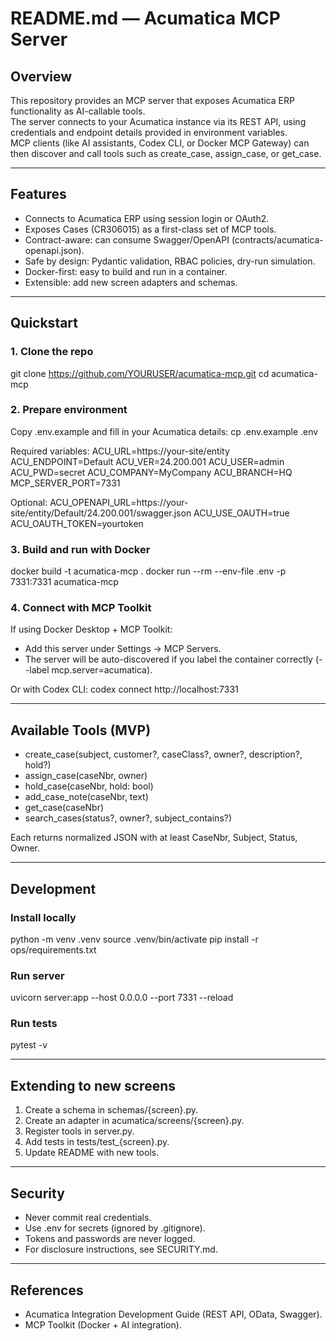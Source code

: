 # README.md — Acumatica MCP Server

## Overview
This repository provides an MCP server that exposes Acumatica ERP functionality as AI-callable tools.  
The server connects to your Acumatica instance via its REST API, using credentials and endpoint details provided in environment variables.  
MCP clients (like AI assistants, Codex CLI, or Docker MCP Gateway) can then discover and call tools such as create_case, assign_case, or get_case.

---

## Features
- Connects to Acumatica ERP using session login or OAuth2.
- Exposes Cases (CR306015) as a first-class set of MCP tools.
- Contract-aware: can consume Swagger/OpenAPI (contracts/acumatica-openapi.json).
- Safe by design: Pydantic validation, RBAC policies, dry-run simulation.
- Docker-first: easy to build and run in a container.
- Extensible: add new screen adapters and schemas.

---

## Quickstart

### 1. Clone the repo
git clone https://github.com/YOURUSER/acumatica-mcp.git
cd acumatica-mcp

### 2. Prepare environment
Copy .env.example and fill in your Acumatica details:
cp .env.example .env

Required variables:
ACU_URL=https://your-site/entity
ACU_ENDPOINT=Default
ACU_VER=24.200.001
ACU_USER=admin
ACU_PWD=secret
ACU_COMPANY=MyCompany
ACU_BRANCH=HQ
MCP_SERVER_PORT=7331

Optional:
ACU_OPENAPI_URL=https://your-site/entity/Default/24.200.001/swagger.json
ACU_USE_OAUTH=true
ACU_OAUTH_TOKEN=yourtoken

### 3. Build and run with Docker
docker build -t acumatica-mcp .
docker run --rm --env-file .env -p 7331:7331 acumatica-mcp

### 4. Connect with MCP Toolkit
If using Docker Desktop + MCP Toolkit:
- Add this server under Settings → MCP Servers.
- The server will be auto-discovered if you label the container correctly (--label mcp.server=acumatica).

Or with Codex CLI:
codex connect http://localhost:7331

---

## Available Tools (MVP)

- create_case(subject, customer?, caseClass?, owner?, description?, hold?)
- assign_case(caseNbr, owner)
- hold_case(caseNbr, hold: bool)
- add_case_note(caseNbr, text)
- get_case(caseNbr)
- search_cases(status?, owner?, subject_contains?)

Each returns normalized JSON with at least CaseNbr, Subject, Status, Owner.

---

## Development

### Install locally
python -m venv .venv
source .venv/bin/activate
pip install -r ops/requirements.txt

### Run server
uvicorn server:app --host 0.0.0.0 --port 7331 --reload

### Run tests
pytest -v

---

## Extending to new screens
1. Create a schema in schemas/{screen}.py.
2. Create an adapter in acumatica/screens/{screen}.py.
3. Register tools in server.py.
4. Add tests in tests/test_{screen}.py.
5. Update README with new tools.

---

## Security
- Never commit real credentials.
- Use .env for secrets (ignored by .gitignore).
- Tokens and passwords are never logged.
- For disclosure instructions, see SECURITY.md.

---

## References
- Acumatica Integration Development Guide (REST API, OData, Swagger).
- MCP Toolkit (Docker + AI integration).
